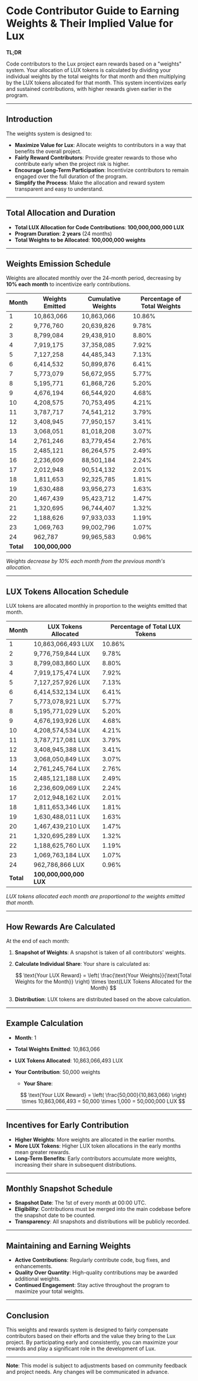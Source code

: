# Code Contributor Guide to Earning Weights & Their Implied Value for Lux

**TL;DR**

Code contributors to the Lux project earn rewards based on a "weights" system. Your allocation of LUX tokens is calculated by dividing your individual weights by the total weights for that month and then multiplying by the LUX tokens allocated for that month. This system incentivizes early and sustained contributions, with higher rewards given earlier in the program.

---

## Introduction

The weights system is designed to:

- **Maximize Value for Lux**: Allocate weights to contributors in a way that benefits the overall project.
- **Fairly Reward Contributors**: Provide greater rewards to those who contribute early when the project risk is higher.
- **Encourage Long-Term Participation**: Incentivize contributors to remain engaged over the full duration of the program.
- **Simplify the Process**: Make the allocation and reward system transparent and easy to understand.

---

## Total Allocation and Duration

- **Total LUX Allocation for Code Contributions**: **100,000,000,000 LUX**
- **Program Duration**: **2 years** (24 months)
- **Total Weights to be Allocated**: **100,000,000 weights**

---

## Weights Emission Schedule

Weights are allocated monthly over the 24-month period, decreasing by **10% each month** to incentivize early contributions.

| Month | Weights Emitted | Cumulative Weights | Percentage of Total Weights |
|-------|-----------------|--------------------|-----------------------------|
| 1     | 10,863,066      | 10,863,066         | 10.86%                      |
| 2     | 9,776,760       | 20,639,826         | 9.78%                       |
| 3     | 8,799,084       | 29,438,910         | 8.80%                       |
| 4     | 7,919,175       | 37,358,085         | 7.92%                       |
| 5     | 7,127,258       | 44,485,343         | 7.13%                       |
| 6     | 6,414,532       | 50,899,876         | 6.41%                       |
| 7     | 5,773,079       | 56,672,955         | 5.77%                       |
| 8     | 5,195,771       | 61,868,726         | 5.20%                       |
| 9     | 4,676,194       | 66,544,920         | 4.68%                       |
| 10    | 4,208,575       | 70,753,495         | 4.21%                       |
| 11    | 3,787,717       | 74,541,212         | 3.79%                       |
| 12    | 3,408,945       | 77,950,157         | 3.41%                       |
| 13    | 3,068,051       | 81,018,208         | 3.07%                       |
| 14    | 2,761,246       | 83,779,454         | 2.76%                       |
| 15    | 2,485,121       | 86,264,575         | 2.49%                       |
| 16    | 2,236,609       | 88,501,184         | 2.24%                       |
| 17    | 2,012,948       | 90,514,132         | 2.01%                       |
| 18    | 1,811,653       | 92,325,785         | 1.81%                       |
| 19    | 1,630,488       | 93,956,273         | 1.63%                       |
| 20    | 1,467,439       | 95,423,712         | 1.47%                       |
| 21    | 1,320,695       | 96,744,407         | 1.32%                       |
| 22    | 1,188,626       | 97,933,033         | 1.19%                       |
| 23    | 1,069,763       | 99,002,796         | 1.07%                       |
| 24    | 962,787         | 99,965,583         | 0.96%                       |
| **Total** | **100,000,000** |                    |                             |

*Weights decrease by 10% each month from the previous month's allocation.*

---

## LUX Tokens Allocation Schedule

LUX tokens are allocated monthly in proportion to the weights emitted that month.

| Month | LUX Tokens Allocated        | Percentage of Total LUX Tokens |
|-------|-----------------------------|--------------------------------|
| 1     | 10,863,066,493 LUX          | 10.86%                         |
| 2     | 9,776,759,844 LUX           | 9.78%                          |
| 3     | 8,799,083,860 LUX           | 8.80%                          |
| 4     | 7,919,175,474 LUX           | 7.92%                          |
| 5     | 7,127,257,926 LUX           | 7.13%                          |
| 6     | 6,414,532,134 LUX           | 6.41%                          |
| 7     | 5,773,078,921 LUX           | 5.77%                          |
| 8     | 5,195,771,029 LUX           | 5.20%                          |
| 9     | 4,676,193,926 LUX           | 4.68%                          |
| 10    | 4,208,574,534 LUX           | 4.21%                          |
| 11    | 3,787,717,081 LUX           | 3.79%                          |
| 12    | 3,408,945,388 LUX           | 3.41%                          |
| 13    | 3,068,050,849 LUX           | 3.07%                          |
| 14    | 2,761,245,764 LUX           | 2.76%                          |
| 15    | 2,485,121,188 LUX           | 2.49%                          |
| 16    | 2,236,609,069 LUX           | 2.24%                          |
| 17    | 2,012,948,162 LUX           | 2.01%                          |
| 18    | 1,811,653,346 LUX           | 1.81%                          |
| 19    | 1,630,488,011 LUX           | 1.63%                          |
| 20    | 1,467,439,210 LUX           | 1.47%                          |
| 21    | 1,320,695,289 LUX           | 1.32%                          |
| 22    | 1,188,625,760 LUX           | 1.19%                          |
| 23    | 1,069,763,184 LUX           | 1.07%                          |
| 24    | 962,786,866 LUX             | 0.96%                          |
| **Total** | **100,000,000,000 LUX**    |                                |

*LUX tokens allocated each month are proportional to the weights emitted that month.*

---

## How Rewards Are Calculated

At the end of each month:

1. **Snapshot of Weights**: A snapshot is taken of all contributors' weights.
2. **Calculate Individual Share**: Your share is calculated as:

   $$
   \text{Your LUX Reward} = \left( \frac{\text{Your Weights}}{\text{Total Weights for the Month}} \right) \times \text{LUX Tokens Allocated for the Month}
   $$

3. **Distribution**: LUX tokens are distributed based on the above calculation.

---

## Example Calculation

- **Month**: 1
- **Total Weights Emitted**: 10,863,066
- **LUX Tokens Allocated**: 10,863,066,493 LUX
- **Your Contribution**: 50,000 weights
  - **Your Share**:

  $$
  \text{Your LUX Reward} = \left( \frac{50,000}{10,863,066} \right) \times 10,863,066,493 = 50,000 \times 1,000 = 50,000,000 LUX
  $$

---

## Incentives for Early Contribution

- **Higher Weights**: More weights are allocated in the earlier months.
- **More LUX Tokens**: Higher LUX token allocations in the early months mean greater rewards.
- **Long-Term Benefits**: Early contributors accumulate more weights, increasing their share in subsequent distributions.

---

## Monthly Snapshot Schedule

- **Snapshot Date**: The 1st of every month at 00:00 UTC.
- **Eligibility**: Contributions must be merged into the main codebase before the snapshot date to be counted.
- **Transparency**: All snapshots and distributions will be publicly recorded.

---

## Maintaining and Earning Weights

- **Active Contributions**: Regularly contribute code, bug fixes, and enhancements.
- **Quality Over Quantity**: High-quality contributions may be awarded additional weights.
- **Continued Engagement**: Stay active throughout the program to maximize your total weights.

---

## Conclusion

This weights and rewards system is designed to fairly compensate contributors based on their efforts and the value they bring to the Lux project. By participating early and consistently, you can maximize your rewards and play a significant role in the development of Lux.

---

**Note**: This model is subject to adjustments based on community feedback and project needs. Any changes will be communicated in advance.
